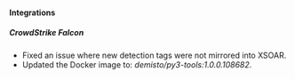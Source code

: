
#### Integrations

##### CrowdStrike Falcon

- Fixed an issue where new detection tags were not mirrored into XSOAR.
- Updated the Docker image to: *demisto/py3-tools:1.0.0.108682*.
